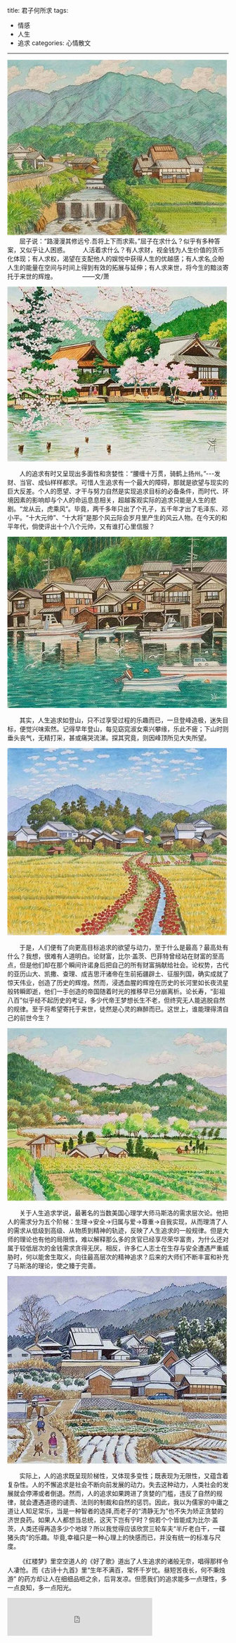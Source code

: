 title: 君子何所求
tags:  
  - 情感
  - 人生
  - 追求
categories: 心情散文
---
![01](/static/images/2016-02-26/01.jpg)
&#160; &#160; &#160; &#160;屈子说：“路漫漫其修远兮.吾将上下而求索。”屈子在求什么？似乎有多种答案，又似乎让人困惑。
&#160; &#160; &#160; &#160;人活着求什么？有人求财，视金钱为人生价值的货币化体现；有人求权，渴望在支配他人的娱悦中获得人生的优越感；有人求名,企盼人生的能量在空间与时间上得到有效的拓展与延伸；有人求来世，将今生的黯淡寄托于来世的辉煌。
&#160; &#160; &#160; &#160;&#160; &#160; &#160; &#160;——文/萧
<!-- more -->
![02](/static/images/2016-02-26/02.jpg)

&#160; &#160; &#160; &#160;人的追求有时又呈现出多面性和贪婪性：“腰缠十万贯，骑鹤上扬州。”---发财、当官、成仙样样都求。可惜人生追求有一个最大的障碍，那就是欲望与现实的巨大反差。个人的愿望、才干与努力自然是实现追求目标的必备条件，而时代、环境因素的影响却与个人的命运息息相关，超越客观实际的追求只能是人生的悲剧。“龙从云，虎乘风”。毕竟，两千多年只出了个孔子，五千年才出了毛泽东、邓小平。“十大元帅”、“十大将”是那个风云际会岁月里产生的风云人物。在今天的和平年代，倘使评出十个八个元帅，又有谁打心里信服？

![03](/static/images/2016-02-26/03.jpg)


&#160; &#160; &#160; &#160;其实，人生追求如登山，只不过享受过程的乐趣而已，一旦登峰造极，迷失目标，便觉兴味索然。记得早年登山，每见窈窕淑女乘兴攀缘，乐此不疲；下山时则垂头丧气，无精打采，甚或痛哭流涕。探其究竟，则因峰顶所见大失所望。

![04](/static/images/2016-02-26/04.jpg)

&#160; &#160; &#160; &#160;于是，人们便有了向更高目标追求的欲望与动力，至于什么是最高？最高处有什么？我想，很难有人道明白。论财富，比尔·盖茨、巴菲特曾经站在财富的至高点，但是他们却在那个瞬间许诺身后把自己的所有财富捐献给社会。论权势，古代的亚历山大、凯撒、查理、成吉思汗诸帝在生前拓疆辟土、征服列国，确实成就了惊天伟业，创造了历史的辉煌。然而，浸透血腥的辉煌在历史的长河里如长夜流星般转瞬即逝，他们一手创造的帝国随着时光的推移早已分崩离析。论长寿，“彭祖八百”似乎经不起历史的考证，多少代帝王梦想长生不老，但终究无人能逃脱自然的规律。至于将希望寄托于来世，徒然是心灵的麻醉而已。这世上，谁能理得清自己的前世今生？

![05](/static/images/2016-02-26/05.jpg)

&#160; &#160; &#160; &#160;关于人生追求学说，最著名的当数美国心理学大师马斯洛的需求层次论。他把人的需求分为五个阶梯：生理→安全→归属与爱→尊重→自我实现，从而理清了人的需求从低级到高级、从物质到精神的轨迹，反映了人生追求的一般规律。但是大师的理论也有他的局限性，难以解释那么多的贪官已经享尽荣华富贵，为什么还对属于较低层次的金钱需求贪得无厌。相反，许多仁人志士在生存与安全遭遇严重威胁时，何以能舍生取义，向往最高层次的精神追求？后来的大师们不断丰富和补充了马斯洛的理论，使之臻于完善。

![06](/static/images/2016-02-26/06.jpg)

&#160; &#160; &#160; &#160;实际上，人的追求既呈现阶梯性，又体现多变性；既表现为无限性，又蕴含着复杂性。人的不懈追求是社会不断向前发展的动力。失去这种动力，人类社会的发展就会停滞或者倒退。然而，人的追求如果跨进了贪婪的门槛，违反了自然的规律，就会遭遇道德的谴责、法则的制裁和自然的惩罚。因此，我以为儒家的中庸之道让人知足常乐，当是一种智者的选择,而老子的“清静无为”也不失为矫正贪婪的济世良药。如果人人都想当总统，这天下岂有宁时？倘若个个皆能成为比尔·盖茨，人类还得再造多少个地球？所以我觉得应该欣赏三轮车夫“半斤老白干，一碟猪头肉”的乐趣。毕竟,幸福只是一种心理上的快感而已，并没有统一的标准与尺度。

&#160; &#160; &#160; &#160;《红楼梦》里空空道人的《好了歌》道出了人生追求的诸般无奈，唱得那样令人凄怆。而《古诗十九首》里“生年不满百，常怀千岁忧。昼短苦夜长，何不秉烛游” 的药方却让人在细细品咂之余，后背发凉。但愿我们的追求能多一点理性，多一点良知，多一点阳光。

<!-- <iframe frameborder="no" border="0" marginwidth="0" marginheight="0" width=330 height=86 src="http://music.163.com/outchain/player?type=2&id=29816872&auto=1&height=66"></iframe> -->

<!-- <embed src="http://music.163.com/style/swf/widget.swf?sid=29816872&type=2&auto=0&width=320&height=66" width="340" height="86"  allowNetworking="all"></embed> -->

<iframe frameborder="no" border="0" marginwidth="0" marginheight="0" width=330 height=86 src="http://music.163.com/outchain/player?type=2&id=29816872&auto=1&height=66"></iframe>